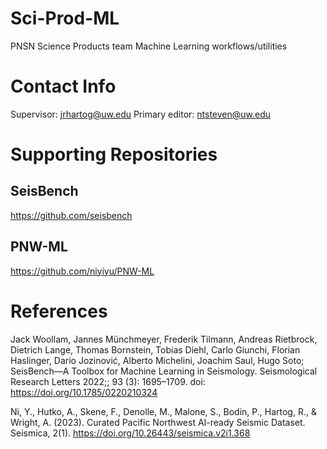 # Sci-Prod-ML
PNSN Science Products team Machine Learning workflows/utilities

# Contact Info
Supervisor: jrhartog@uw.edu
Primary editor: ntsteven@uw.edu

# Supporting Repositories
## SeisBench  
https://github.com/seisbench
## PNW-ML
https://github.com/niyiyu/PNW-ML

# References
Jack Woollam, Jannes Münchmeyer, Frederik Tilmann, Andreas Rietbrock, Dietrich Lange, Thomas Bornstein, Tobias Diehl, Carlo Giunchi, Florian Haslinger, Dario Jozinović, Alberto Michelini, Joachim Saul, Hugo Soto; SeisBench—A Toolbox for Machine Learning in Seismology. Seismological Research Letters 2022;; 93 (3): 1695–1709. doi: https://doi.org/10.1785/0220210324

Ni, Y., Hutko, A., Skene, F., Denolle, M., Malone, S., Bodin, P., Hartog, R., & Wright, A. (2023). Curated Pacific Northwest AI-ready Seismic Dataset. Seismica, 2(1). https://doi.org/10.26443/seismica.v2i1.368